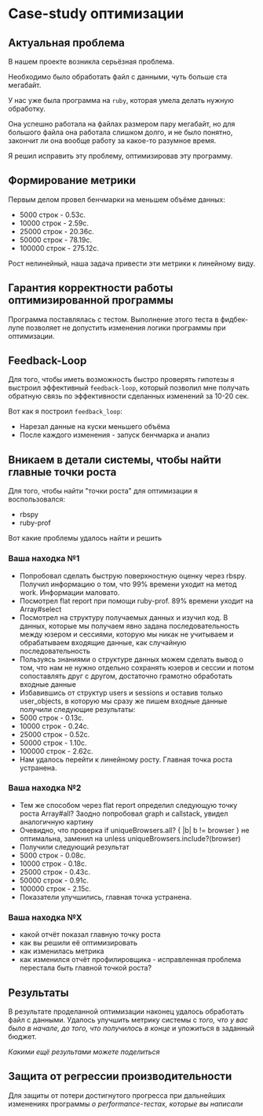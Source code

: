 # Case-study оптимизации

## Актуальная проблема
В нашем проекте возникла серьёзная проблема.

Необходимо было обработать файл с данными, чуть больше ста мегабайт.

У нас уже была программа на `ruby`, которая умела делать нужную обработку.

Она успешно работала на файлах размером пару мегабайт, но для большого файла она работала слишком долго, и не было понятно, закончит ли она вообще работу за какое-то разумное время.

Я решил исправить эту проблему, оптимизировав эту программу.

## Формирование метрики
Первым делом провел бенчмарки на меньшем объёме данных:

- 5000 строк - 0.53с.
- 10000 строк - 2.59с.
- 25000 строк - 20.36с.
- 50000 строк - 78.19с.
- 100000 строк - 275.12c.

Рост нелинейный, наша задача привести эти метрики к линейному виду.

## Гарантия корректности работы оптимизированной программы
Программа поставлялась с тестом. Выполнение этого теста в фидбек-лупе позволяет не допустить изменения логики программы при оптимизации.

## Feedback-Loop
Для того, чтобы иметь возможность быстро проверять гипотезы я выстроил эффективный `feedback-loop`, который позволил мне получать обратную связь по эффективности сделанных изменений за 10-20 сек.

Вот как я построил `feedback_loop`:
 - Нарезал данные на куски меньшего объёма
 - После каждого изменения - запуск бенчмарка и анализ

## Вникаем в детали системы, чтобы найти главные точки роста
Для того, чтобы найти "точки роста" для оптимизации я воспользовался:
 - rbspy
 - ruby-prof

Вот какие проблемы удалось найти и решить

### Ваша находка №1
- Попробовал сделать быструю поверхностную оценку через rbspy. Получил информацию о том, что 99% времени уходит на метод work. Информации маловато.
- Посмотрел flat report при помощи ruby-prof. 89% времени уходит на Array#select
- Посмотрел на структуру получаемых данных и изучил код. В данных, которые мы получаем явно задана последовательность между юзером и сессиями, которую мы никак не учитываем и обрабатываем входящие данные, как случайную последовательность
- Пользуясь знаниями о структуре данных можем сделать вывод о том, что нам не нужно отдельно сохранять юзеров и сессии и потом сопоставлять друг с другом, достаточно грамотно обработать входные данные
- Избавившись от структур users и sessions и оставив только user_objects, в которую мы сразу же пишем входные данные получили следующие результаты:
- 5000 строк - 0.13с.
- 10000 строк - 0.24с.
- 25000 строк - 0.52c.
- 50000 строк - 1.10c.
- 100000 строк - 2.62c.
- Нам удалось перейти к линейному росту. Главная точка роста устранена.

### Ваша находка №2
- Тем же способом через flat report определил следующую точку роста Array#all? Заодно попробовал graph и callstack, увидел аналогичную картину
- Очевидно, что проверка if uniqueBrowsers.all? { |b| b != browser } не оптимальна, заменил на unless uniqueBrowsers.include?(browser)
- Получили следующий результат
- 5000 строк - 0.08с.
- 10000 строк - 0.18с.
- 25000 строк - 0.43c.
- 50000 строк - 0.91c.
- 100000 строк - 2.15c.
- Показатели улучшились, главная точка устранена.

### Ваша находка №X
- какой отчёт показал главную точку роста
- как вы решили её оптимизировать
- как изменилась метрика
- как изменился отчёт профилировщика - исправленная проблема перестала быть главной точкой роста?

## Результаты
В результате проделанной оптимизации наконец удалось обработать файл с данными.
Удалось улучшить метрику системы с *того, что у вас было в начале, до того, что получилось в конце* и уложиться в заданный бюджет.

*Какими ещё результами можете поделиться*

## Защита от регрессии производительности
Для защиты от потери достигнутого прогресса при дальнейших изменениях программы *о performance-тестах, которые вы написали*

